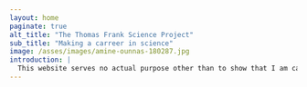 ```yaml
---
layout: home
paginate: true
alt_title: "The Thomas Frank Science Project"
sub_title: "Making a carreer in science"
image: /asses/images/amine-ounnas-180287.jpg
introduction: |
  This website serves no actual purpose other than to show that I am capable of creating one.
---
```

